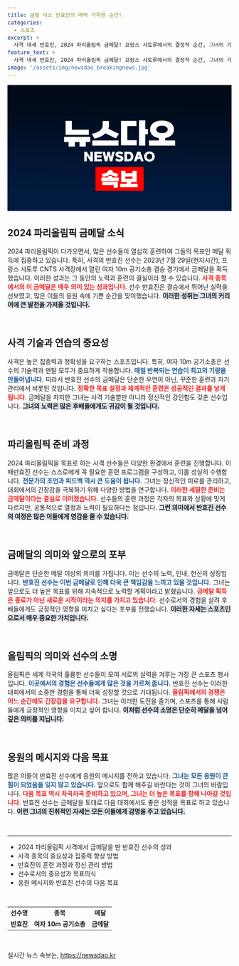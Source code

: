 ```yaml
---
title: 금빛 미소 반효진의 매력 가득한 순간!
categories:
  - 스포츠
excerpt: >
  사격 대세 반효진, 2024 파리올림픽 금메달! 프랑스 샤토루에서의 결정적 순간, 그녀의 기쁨과 함께한 역사를 확인하세요!
feature_text: >
  사격 대세 반효진, 2024 파리올림픽 금메달! 프랑스 샤토루에서의 결정적 순간, 그녀의 기쁨과 함께한 역사를 확인하세요!
image: '/assets/img/newsdao_breakingnews.jpg'
---
```


<p><img src="/assets/img/newsdao_breakingnews.jpg" alt="ranknews 속보" /></p>

<h2 data-ke-size="size26">2024 파리올림픽 금메달 소식</h2>

<p data-ke-size="size16">2024 파리올림픽이 다가오면서, 많은 선수들이 열심히 훈련하여 그들의 목표인 메달 획득에 집중하고 있습니다. 특히, 사격의 반효진 선수는 2023년 7월 29일(현지시간), 프랑스 샤토루 CNTS 사격장에서 열린 여자 10m 공기소총 결승 경기에서 금메달을 획득했습니다. 이러한 성과는 그 동안의 노력과 훈련의 결실이라 할 수 있습니다. <b><span style="color: #ee2323;">사격 종목에서의 이 금메달은 매우 의미 있는 성과입니다.</span></b> 선수 반효진은 결승에서 뛰어난 실력을 선보였고, 많은 이들의 응원 속에 기쁜 순간을 맞이했습니다. <b><span style="background-color: #21538527;">이러한 성취는 그녀의 커리어에 큰 발전을 가져올 것입니다.</span></b></p>

<p data-ke-size="size16">&nbsp;</p>

<h2 data-ke-size="size26">사격 기술과 연습의 중요성</h2>

<p data-ke-size="size16">사격은 높은 집중력과 정확성을 요구하는 스포츠입니다. 특히, 여자 10m 공기소총은 선수의 기술력과 멘탈 모두가 중요하게 작용합니다. <b><span style="color: #1a5490;">매일 반복되는 연습이 최고의 기량을 만들어냅니다.</span></b> 따라서 반효진 선수의 금메달은 단순한 우연이 아닌, 꾸준한 훈련과 자기 관리에서 비롯된 것입니다. <b><span style="color: #ee2323;">정확한 목표 설정과 체계적인 훈련은 성공적인 결과를 낳게 됩니다.</span></b> 금메달을 차지한 그녀는 사격 기술뿐만 아니라 정신적인 강인함도 갖춘 선수입니다. <b><span style="background-color: #21538527;">그녀의 노력은 많은 후배들에게도 귀감이 될 것입니다.</span></b></p>

<p data-ke-size="size16">&nbsp;</p>

<h2 data-ke-size="size26">파리올림픽 준비 과정</h2>

<p data-ke-size="size16">2024 파리올림픽을 목표로 하는 사격 선수들은 다양한 환경에서 훈련을 진행합니다. 이때반효진 선수는 스스로에게 꼭 필요한 훈련 프로그램을 구성하고, 이를 성실히 수행합니다. <b><span style="color: #1a5490;">전문가의 조언과 피드백 역시 큰 도움이 됩니다.</span></b> 그녀는 정신적인 피로를 관리하고, 대회에서의 긴장감을 극복하기 위해 다양한 방법을 연구합니다. <b><span style="color: #ee2323;">이러한 세밀한 준비는 금메달이라는 결실로 이어졌습니다.</span></b> 선수들의 훈련 과정은 각자의 목표와 상황에 맞게 다르지만, 공통적으로 열정과 노력이 필요하다는 점입니다. <b><span style="background-color: #21538527;">그런 의미에서 반효진 선수의 여정은 많은 이들에게 영감을 줄 수 있습니다.</span></b></p>

<p data-ke-size="size16">&nbsp;</p>

<h2 data-ke-size="size26">금메달의 의미와 앞으로의 포부</h2>

<p data-ke-size="size16">금메달은 단순한 메달 이상의 의미를 가집니다. 이는 선수의 노력, 인내, 헌신의 상징입니다. <b><span style="color: #1a5490;">반효진 선수는 이번 금메달로 인해 더욱 큰 책임감을 느끼고 있을 것입니다.</span></b> 그녀는 앞으로도 더 높은 목표를 위해 지속적으로 노력할 계획이라고 밝혔습니다. <b><span style="color: #ee2323;">금메달 획득은 종료가 아닌 새로운 시작이라는 의지를 가지고 있습니다.</span></b> 선수로서의 경험을 살려 후배들에게도 긍정적인 영향을 미치고 싶다는 포부를 전했습니다. <b><span style="background-color: #21538527;">이러한 자세는 스포츠인으로서 매우 중요한 가치입니다.</span></b></p>

<p data-ke-size="size16">&nbsp;</p>

<h2 data-ke-size="size26">올림픽의 의미와 선수의 소명</h2>

<p data-ke-size="size16">올림픽은 세계 각국의 훌륭한 선수들이 모여 서로의 실력을 겨루는 가장 큰 스포츠 행사입니다. <b><span style="color: #1a5490;">이곳에서의 경험은 선수들에게 많은 것을 가르쳐 줍니다.</span></b> 반효진 선수는 이러한 대회에서의 소중한 경험을 통해 더욱 성장할 것으로 기대됩니다. <b><span style="color: #ee2323;">올림픽에서의 경쟁은 어느 순간에도 긴장감을 요구합니다.</span></b> 그녀는 이러한 도전을 즐기며, 스포츠를 통해 사람들에게 긍정적인 영향을 미치고 싶어 합니다. <b><span style="background-color: #21538527;">이처럼 선수의 소명은 단순히 메달을 넘어 깊은 의미를 지닙니다.</span></b></p>

<p data-ke-size="size16">&nbsp;</p>

<h2 data-ke-size="size26">응원의 메시지와 다음 목표</h2>

<p data-ke-size="size16">많은 이들이 반효진 선수에게 응원의 메시지를 전하고 있습니다. <b><span style="color: #1a5490;">그녀는 모든 응원이 큰 힘이 되었음을 잊지 않고 있습니다.</span></b> 앞으로도 함께 해주길 바란다는 것이 그녀의 바람입니다. <b><span style="color: #ee2323;">다음 목표 역시 차곡차곡 준비하고 있으며, 그녀는 더 높은 목표를 향해 나아갈 것입니다.</span></b> 반효진 선수는 금메달을 토대로 다음 대회에서도 좋은 성적을 목표로 하고 있습니다. <b><span style="background-color: #21538527;">이런 그녀의 진취적인 자세는 모든 이들에게 감명을 주고 있습니다.</span></b></p>

<p data-ke-size="size16">&nbsp;</p>

<hr>

<ul>
    <li>2024 파리올림픽 사격에서 금메달을 딴 반효진 선수의 성과</li>
    <li>사격 종목의 중요성과 집중력 향상 방법</li>
    <li>반효진의 훈련 과정과 정신 관리 방법</li>
    <li>선수로서의 중요성과 목표의식</li>
    <li>응원 메시지와 반효진 선수의 다음 목표</li>
</ul>

<p data-ke-size="size16">&nbsp;</p>

<table style="width:100%; border-collapse:collapse;">
    <tr>
        <td style="text-align: center; height: 17px;"><b>선수명</b></td>
        <td style="text-align: center; height: 17px;"><b>종목</b></td>
        <td style="text-align: center; height: 17px;"><b>메달</b></td>
    </tr>
    <tr>
        <td style="text-align: center; height: 17px;"><b>반효진</b></td>
        <td style="text-align: center; height: 17px;"><b>여자 10m 공기소총</b></td>
        <td style="text-align: center; height: 17px;"><b>금메달</b></td>
    </tr>
</table>

<p data-ke-size="size16">&nbsp;</p>
실시간 뉴스 속보는, <a href="https://newsdao.kr" rel="dofollow">https://newsdao.kr</a>


